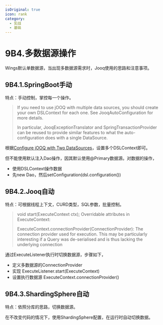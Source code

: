 ```yaml
---
isOriginal: true
icon: rank
category:
  - 实战
  - 基础
---
```


# 9B4.多数据源操作

Wings默认单数据源，当出现多数据源需求时，Jooq使用的思路和注意事项。

## 9B4.1.SpringBoot手动

特点：手动控制，掌控每一个操作。

> If you need to use jOOQ with multiple data sources,
> you should create your own DSLContext for each one.
> See JooqAutoConfiguration for more details.
>
> In particular, JooqExceptionTranslator and SpringTransactionProvider
> can be reused to provide similar features to what
> the auto-configuration does with a single DataSource.

根据[Configure jOOQ with Two DataSources](https://docs.spring.io/spring-boot/docs/current/reference/htmlsingle/#howto.data-access.configure-jooq-with-multiple-datasources)，设置多个DSLContext即可。

但不能使用默认注入Dao操作，因其默认使用@Primary数据源。对数据的操作，

* 使用DSLContext操作数据
* 先new Dao，然后setConfiguration(dsl.configuration())

## 9B4.2.Jooq自动

特点：可根据线程上下文，CURD类型，SQL参数，批量控制。

> void start(ExecuteContext ctx);
> Overridable attributes in ExecuteContext:
>
> ExecuteContext.connectionProvider(ConnectionProvider):
> The connection provider used for execution.
> This may be particularly interesting if a Query was de-serialised
> and is thus lacking the underlying connection

通过ExecuteListener执行时切换数据源，步骤如下，

* 定义多数据源的ConnectionProvider
* 实现 ExecuteListener.start(ExecuteContext)
* 设置执行数据源 ExecuteContext.connectionProvider()

## 9B4.3.ShardingSphere自动

特点：依照分库的思路，切换数据源。

在不改变代码的情况下，使用ShardingSphere配置，在运行时自动切换数据。
